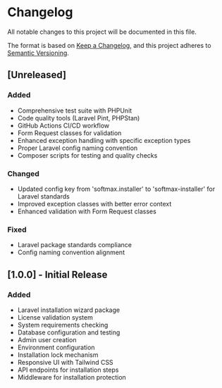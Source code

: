 # Changelog

All notable changes to this project will be documented in this file.

The format is based on [Keep a Changelog](https://keepachangelog.com/en/1.0.0/),
and this project adheres to [Semantic Versioning](https://semver.org/spec/v2.0.0.html).

## [Unreleased]

### Added
- Comprehensive test suite with PHPUnit
- Code quality tools (Laravel Pint, PHPStan)
- GitHub Actions CI/CD workflow
- Form Request classes for validation
- Enhanced exception handling with specific exception types
- Proper Laravel config naming convention
- Composer scripts for testing and quality checks

### Changed
- Updated config key from 'softmax.installer' to 'softmax-installer' for Laravel standards
- Improved exception classes with better error context
- Enhanced validation with Form Request classes

### Fixed
- Laravel package standards compliance
- Config naming convention alignment

## [1.0.0] - Initial Release

### Added
- Laravel installation wizard package
- License validation system
- System requirements checking
- Database configuration and testing
- Admin user creation
- Environment configuration
- Installation lock mechanism
- Responsive UI with Tailwind CSS
- API endpoints for installation steps
- Middleware for installation protection